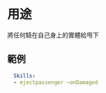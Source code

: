 用途
========================

將任何騎在自己身上的實體給甩下

範例
--------
```yml
  Skills:
  - ejectpassenger ~onDamaged
```
